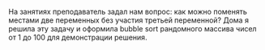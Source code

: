 На занятиях преподаватель задал нам вопрос: как можно поменять местами две переменных без участия третьей переменной? 
Дома я решила эту задачу и оформила bubble sort рандомного массива чисел от 1 до 100 для демонстрации решения. 